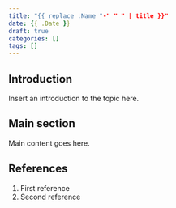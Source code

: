 ```yaml
---
title: "{{ replace .Name "-" " " | title }}"
date: {{ .Date }}
draft: true
categories: []
tags: []
---
```


## Introduction
Insert an introduction to the topic here.

## Main section
Main content goes here.

## References
1. First reference
2. Second reference
